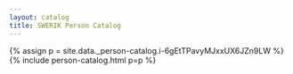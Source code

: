 ```yaml
---
layout: catalog
title: SWERIK Person Catalog
---
```

{% assign p = site.data._person-catalog.i-6gEtTPavyMJxxUX6JZn9LW %}
{% include person-catalog.html p=p %}

